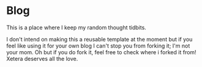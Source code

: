 # Blog

This is a place where I keep my random thought tidbits.

I don't intend on making this a reusable template at the moment but if you feel like using it for your own blog I can't stop you from forking it; I'm not your mom. Oh but if you do fork it, feel free to check where i forked it from! Xetera deserves all the love.

